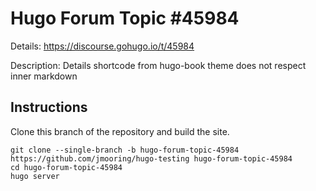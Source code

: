 # Hugo Forum Topic #45984

Details: <https://discourse.gohugo.io/t/45984>

Description: Details shortcode from hugo-book theme does not respect inner markdown

## Instructions

Clone this branch of the repository and build the site.

```text
git clone --single-branch -b hugo-forum-topic-45984 https://github.com/jmooring/hugo-testing hugo-forum-topic-45984
cd hugo-forum-topic-45984
hugo server
```
